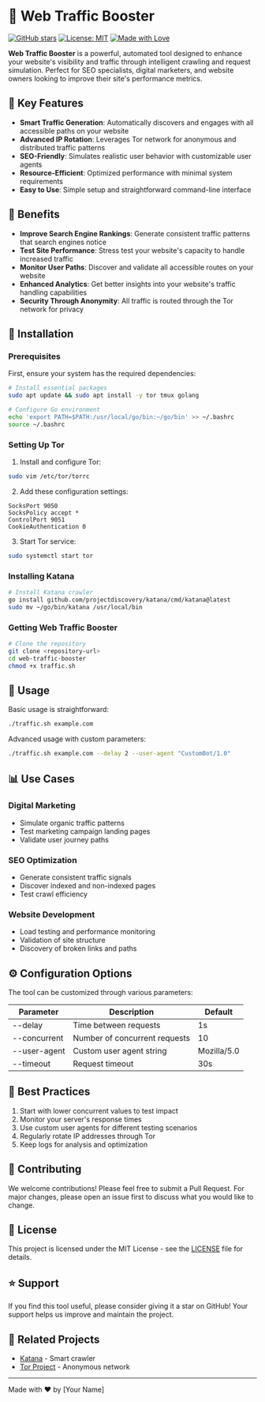 # 🚀 Web Traffic Booster

[![GitHub stars](https://img.shields.io/github/stars/phirojshah/web-traffic-booster.svg)](https://github.com/phirojshah/web-traffic-booster/stargazers)
[![License: MIT](https://img.shields.io/badge/License-MIT-yellow.svg)](https://opensource.org/licenses/MIT)
[![Made with Love](https://img.shields.io/badge/Made%20with-Love-red.svg)](https://github.com/phirojshah/web-traffic-booster)

**Web Traffic Booster** is a powerful, automated tool designed to enhance your website's visibility and traffic through intelligent crawling and request simulation. Perfect for SEO specialists, digital marketers, and website owners looking to improve their site's performance metrics.

## 🎯 Key Features

- **Smart Traffic Generation**: Automatically discovers and engages with all accessible paths on your website
- **Advanced IP Rotation**: Leverages Tor network for anonymous and distributed traffic patterns
- **SEO-Friendly**: Simulates realistic user behavior with customizable user agents
- **Resource-Efficient**: Optimized performance with minimal system requirements
- **Easy to Use**: Simple setup and straightforward command-line interface

## 🌟 Benefits

- **Improve Search Engine Rankings**: Generate consistent traffic patterns that search engines notice
- **Test Site Performance**: Stress test your website's capacity to handle increased traffic
- **Monitor User Paths**: Discover and validate all accessible routes on your website
- **Enhanced Analytics**: Get better insights into your website's traffic handling capabilities
- **Security Through Anonymity**: All traffic is routed through the Tor network for privacy

## 🔧 Installation

### Prerequisites

First, ensure your system has the required dependencies:

```bash
# Install essential packages
sudo apt update && sudo apt install -y tor tmux golang

# Configure Go environment
echo 'export PATH=$PATH:/usr/local/go/bin:~/go/bin' >> ~/.bashrc
source ~/.bashrc
```

### Setting Up Tor

1. Install and configure Tor:
```bash
sudo vim /etc/tor/torrc
```

2. Add these configuration settings:
```plaintext
SocksPort 9050
SocksPolicy accept *
ControlPort 9051
CookieAuthentication 0
```

3. Start Tor service:
```bash
sudo systemctl start tor
```

### Installing Katana

```bash
# Install Katana crawler
go install github.com/projectdiscovery/katana/cmd/katana@latest
sudo mv ~/go/bin/katana /usr/local/bin
```

### Getting Web Traffic Booster

```bash
# Clone the repository
git clone <repository-url>
cd web-traffic-booster
chmod +x traffic.sh
```

## 🚀 Usage

Basic usage is straightforward:

```bash
./traffic.sh example.com
```

Advanced usage with custom parameters:

```bash
./traffic.sh example.com --delay 2 --user-agent "CustomBot/1.0"
```

## 📊 Use Cases

### Digital Marketing
- Simulate organic traffic patterns
- Test marketing campaign landing pages
- Validate user journey paths

### SEO Optimization
- Generate consistent traffic signals
- Discover indexed and non-indexed pages
- Test crawl efficiency

### Website Development
- Load testing and performance monitoring
- Validation of site structure
- Discovery of broken links and paths

## ⚙️ Configuration Options

The tool can be customized through various parameters:

| Parameter | Description | Default |
|-----------|-------------|---------|
| --delay | Time between requests | 1s |
| --concurrent | Number of concurrent requests | 10 |
| --user-agent | Custom user agent string | Mozilla/5.0 |
| --timeout | Request timeout | 30s |

## 📝 Best Practices

1. Start with lower concurrent values to test impact
2. Monitor your server's response times
3. Use custom user agents for different testing scenarios
4. Regularly rotate IP addresses through Tor
5. Keep logs for analysis and optimization

## 🤝 Contributing

We welcome contributions! Please feel free to submit a Pull Request. For major changes, please open an issue first to discuss what you would like to change.

## 📜 License

This project is licensed under the MIT License - see the [LICENSE](LICENSE) file for details.

## ⭐ Support

If you find this tool useful, please consider giving it a star on GitHub! Your support helps us improve and maintain the project.

## 🔗 Related Projects

- [Katana](https://github.com/projectdiscovery/katana) - Smart crawler
- [Tor Project](https://www.torproject.org/) - Anonymous network

---
Made with ❤️ by [Your Name]
